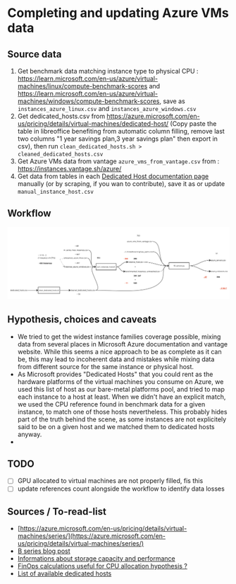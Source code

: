 # Completing and updating Azure VMs data

## Source data

1. Get benchmark data matching instance type to physical CPU : https://learn.microsoft.com/en-us/azure/virtual-machines/linux/compute-benchmark-scores and https://learn.microsoft.com/en-us/azure/virtual-machines/windows/compute-benchmark-scores, save as `instances_azure_linux.csv` and `instances_azure_windows.csv`
2. Get dedicated_hosts.csv from https://azure.microsoft.com/en-us/pricing/details/virtual-machines/dedicated-host/ (Copy paste the table in libreoffice benefiting from automatic column filling, remove last two columns "1 year savings plan,3 year savings plan" then export in csv), then run `clean_dedicated_hosts.sh > cleaned_dedicated_hosts.csv`
3. Get Azure VMs data from vantage `azure_vms_from_vantage.csv` from : https://instances.vantage.sh/azure/
4. Get data from tables in each [Dedicated Host documentation page](https://learn.microsoft.com/fr-fr/azure/virtual-machines/dedicated-host-general-purpose-skus) manually (or by scraping, if you wan to contribute), save it as or update `manual_instance_host.csv`

## Workflow

![Updating Azure's data in BoaviztAPI workflow](azure_update_workflow.webp)

## Hypothesis, choices and caveats

- We tried to get the widest instance families coverage possible, mixing data from several places in Microsoft Azure documentation and vantage website. While this seems a nice approach to be as complete as it can be, this may lead to incoherent data and mistakes while mixing data from different source for the same instance or physical host.
- As Microsoft provides "Dedicated Hosts" that you could rent as the hardware platforms of the virtual machines you consume on Azure, we used this list of host as our bare-metal platforms pool, and tried to map each instance to a host at least. When we didn't have an explicit match, we used the CPU reference found in benchmark data for a given instance, to match one of those hosts nevertheless. This probably hides part of the truth behind the scene, as some instances are not explicitely said to be on a given host and we matched them to dedicated hosts anyway.
- 

## TODO

- [ ] GPU allocated to virtual machines are not properly filled, fis this
- [ ] update references count alongside the workflow to identify data losses

## Sources / To-read-list

- [https://azure.microsoft.com/en-us/pricing/details/virtual-machines/series/](https://azure.microsoft.com/en-us/pricing/details/virtual-machines/series/)
- [B series blog post](https://azure.microsoft.com/en-us/blog/introducing-b-series-our-new-burstable-vm-size/)
- [Informations about storage capacity and performance](https://learn.microsoft.com/fr-fr/azure/virtual-machines/disks-scalability-targets)
- [FinOps calculations useful for CPU allocation hypothesis ?](https://singhkays.medium.com/understanding-the-azure-b-series-and-cpu-credits-cd6ad1c46094)
- [List of available dedicated hosts](https://azure.microsoft.com/en-us/pricing/details/virtual-machines/dedicated-host/#resources)